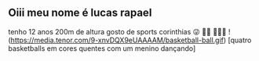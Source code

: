 ## Oiii meu nome é lucas rapael


tenho 12 anos
200m de altura
gosto de sports corinthias 😜
👀👅
🏀🧑‍🦰
!(https://media.tenor.com/9-xnvDQX9eUAAAAM/basketball-ball.gif) [quatro basketballs em cores quentes com um menino dançando]


